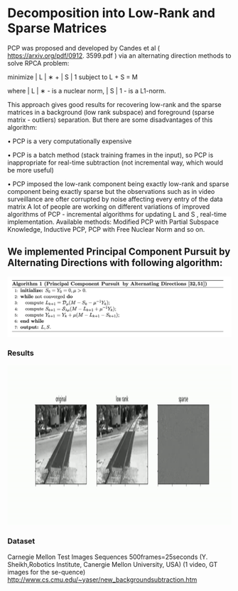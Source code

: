 # Decomposition into Low-Rank and Sparse Matrices 
PCP was proposed and developed by Candes et al ( https://arxiv.org/pdf/0912. 3599.pdf ) via an alternating direction methods to solve RPCA problem:

minimize | L | ∗ + | S | 1 subject to L + S = M

where | L | ∗ - is a nuclear norm, | S | 1 - is a L1-norm.



This approach gives good results for recovering low-rank and the sparse matrices in a background (low rank subspace) and foreground (sparse matrix - outliers) separation. But there are some disadvantages of this algorithm:

• PCP is a very computationally expensive

• PCP is a batch method (stack training frames in the input), so PCP is inappropriate for real-time subtraction (not incremental way, which would be more useful)

• PCP imposed the low-rank component being exactly low-rank and sparse component being exactly sparse but the observations such as in video surveillance are ofter corrupted by noise affecting every entry of the data matrix A lot of people are working on different variations of improved algorithms of PCP - incremental algorithms for updating L and S , real-time implementation. Available methods: Modified PCP with Partial Subspace Knowledge, Inductive PCP, PCP with Free Nuclear Norm and so on.


## We implemented Principal Component Pursuit by Alternating Directions with following algorithm:
![plot](./PCP-algorithm.png)

### Results

<img src="/result.gif" width="1200" height="360"/>

### Dataset
Carnegie Mellon Test Images Sequences 500frames=25seconds (Y. Sheikh,Robotics  Institute,  Canergie  Mellon  University,  USA)  (1  video,  GT  images  for  the  se-quence)
http://www.cs.cmu.edu/~yaser/new_backgroundsubtraction.htm


